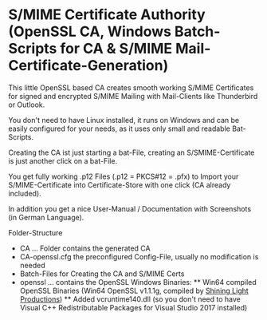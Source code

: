 # S/MIME Certificate Authority (OpenSSL CA, Windows Batch-Scripts for CA & S/MIME Mail-Certificate-Generation)
This little OpenSSL based CA creates smooth working S/MIME Certificates for signed and encrypted S/MIME Mailing with Mail-Clients like Thunderbird or Outlook. 

You don't need to have Linux installed, it runs on Windows and can be easily configured for your needs, as it uses only small and readable Bat-Scripts.

Creating the CA ist just starting a bat-File, creating an S/SMIME-Certificate is just another click on a bat-File.

You get fully working .p12 Files (.p12 = PKCS#12 = .pfx) to Import your S/MIME-Certificate into Certificate-Store with one click (CA already included).

In addition you get a nice User-Manual / Documentation with Screenshots (in German Language).

Folder-Structure
* CA ... Folder contains the generated CA
* CA-openssl.cfg the preconfigured Config-File, usually no modification is needed
* Batch-Files for Creating the CA and S/MIME Certs
* openssl ... contains the OpenSSL Windows Binaries:
** Win64 compiled OpenSSL Binaries (Win64 OpenSSL v1.1.1g, compiled by [Shining Light Productions](https://slproweb.com/products/Win32OpenSSL.html))
** Added vcruntime140.dll (so you don't need to have Visual C++ Redistributable Packages for Visual Studio 2017 installed)
